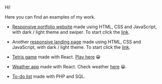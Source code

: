 Hi!

Here you can find an examples of my work.

* <a href="https://github.com/evg13ny/alexa-portfolio-website/" target="_blank">Responsive portfolio website</a> made using HTML, CSS and JavaScript, with dark / light theme and swiper. To start click the <a href="https://evg13ny.github.io/alexa-portfolio-website/" target="_blank">link</a>.

* Another <a href="https://github.com/evg13ny/TravelLandingPage" target="_blank">responsive landing page</a> made using HTML, CSS and JavaScript, with dark / light theme. To start click the <a href="https://evg13ny.github.io/TravelLandingPage/" target="_blank">link</a>.

* <a href="https://github.com/evg13ny/react-tetris" target="_blank">Tetris game</a> made with React. <a href="https://evg13ny.github.io/react-tetris/" target="_blank">Play here</a> 😀

* <a href="https://github.com/evg13ny/react-weather-app" target="_blank">Weather app</a> made with React. Check weather <a href="https://evg13ny.github.io/react-weather-app" target="_blank">here</a> 😀.

* <a href="https://github.com/evg13ny/php-todo-app" target="_blank">To-do list</a> made with PHP and SQL.